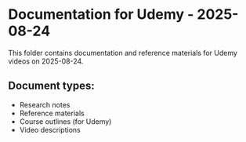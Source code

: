 # Documentation for Udemy - 2025-08-24

This folder contains documentation and reference materials for Udemy videos on 2025-08-24.

## Document types:
- Research notes
- Reference materials
- Course outlines (for Udemy)
- Video descriptions

